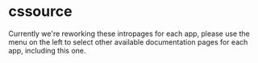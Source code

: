 # cssource

Currently we're reworking these intropages for each app, please use the menu on the left to select other available documentation pages for each app, including this one.
